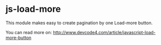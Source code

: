 # js-load-more
This module makes easy to create pagination by one Load-more button.

You can read more on: http://www.devcode4.com/article/javascript-load-more-button
